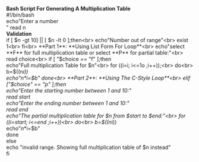 **Bash Script For Generating A Multiplication Table**<br>
#!/bin/bash<br>
echo"Enter a number<br>"
read n<br>
**Validation**<br>
if [ $n -gt 10] || [ $n -lt 0 ];then<br>
echo"Number out of range"<br>
exist 1<br>
fi<br>
**Part 1**: **Using List Form For Loop**<br>
echo"select **F** for full multiplication table or select **P** for partial table:"<br>
read choice<br>
if [ "$choice == "f" ];then<br>
echo"Full multiplication Table for $n"<br>
for ((i=i; i<=1o ;i++));<br>
do<br>
b=$((n*i))<br>
echo"$n*$i=$b"
done<br>
**Part 2**: **Using The C-Style Loop**<br>
elif ["$choice" == "p" ];then<br>
echo"Enter the starting number between 1 and 10:"<br>
read start<br>
echo"Enter the ending number between 1 and 10:"<br>
read end<br>
echo"The partial multiplication table for $n from $start to $end:"<br>
for ((i=start; i<=end ;i++))<br>
do<br>
b=$((n*i))<br>
echo"$n*$i=$b"<br>
done<br>
else <br>
echo "invalid range. Showing full multiplication table of $n instead"<br>
fi






